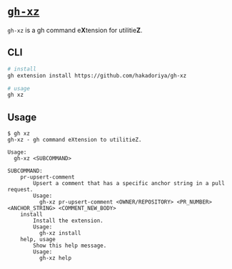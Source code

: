 # [`gh-xz`](https://github.com/hakadoriya/gh-xz)

`gh-xz` is a gh command e**X**tension for utilitie**Z**.

## CLI

```sh
# install
gh extension install https://github.com/hakadoriya/gh-xz

# usage
gh xz
```

## Usage

```console
$ gh xz
gh-xz - gh command eXtension to utilitieZ.

Usage:
  gh-xz <SUBCOMMAND>

SUBCOMMAND:
    pr-upsert-comment
        Upsert a comment that has a specific anchor string in a pull request.
        Usage:
          gh-xz pr-upsert-comment <OWNER/REPOSITORY> <PR_NUMBER> <ANCHOR_STRING> <COMMENT_NEW_BODY>
    install
        Install the extension.
        Usage:
          gh-xz install
    help, usage
        Show this help message.
        Usage:
          gh-xz help
```
